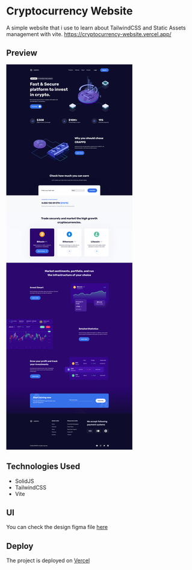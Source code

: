 # Cryptocurrency Website
A simple website that i use to learn about TailwindCSS and Static Assets management with vite.
https://cryptocurrency-website.vercel.app/

## Preview
![Image](https://raw.githubusercontent.com/Krymancer/cryptocurrency-website/main/.github/screenshot.png)
## Technologies Used
- SolidJS
- TailwindCSS
- Vite

## UI
You can check the design figma file [here](https://www.figma.com/community/file/1021358923494137559)

## Deploy
The project is deployed on [Vercel](https://cryptocurrency-website.vercel.app/)
